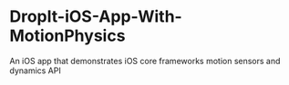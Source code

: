 # DropIt-iOS-App-With-MotionPhysics
An iOS app that demonstrates iOS core frameworks motion sensors and dynamics API
